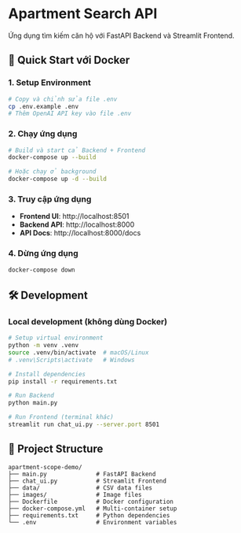 # Apartment Search API

Ứng dụng tìm kiếm căn hộ với FastAPI Backend và Streamlit Frontend.

## 🚀 Quick Start với Docker

### 1. Setup Environment
```bash
# Copy và chỉnh sửa file .env
cp .env.example .env
# Thêm OpenAI API key vào file .env
```

### 2. Chạy ứng dụng
```bash
# Build và start cả Backend + Frontend
docker-compose up --build

# Hoặc chạy ở background
docker-compose up -d --build
```

### 3. Truy cập ứng dụng
- **Frontend UI**: http://localhost:8501
- **Backend API**: http://localhost:8000  
- **API Docs**: http://localhost:8000/docs

### 4. Dừng ứng dụng
```bash
docker-compose down
```

## 🛠️ Development

### Local development (không dùng Docker)
```bash
# Setup virtual environment
python -m venv .venv
source .venv/bin/activate  # macOS/Linux
# .venv\Scripts\activate   # Windows

# Install dependencies
pip install -r requirements.txt

# Run Backend
python main.py

# Run Frontend (terminal khác)
streamlit run chat_ui.py --server.port 8501
```

## 📁 Project Structure
```
apartment-scope-demo/
├── main.py              # FastAPI Backend
├── chat_ui.py           # Streamlit Frontend  
├── data/                # CSV data files
├── images/              # Image files
├── Dockerfile           # Docker configuration
├── docker-compose.yml   # Multi-container setup
├── requirements.txt     # Python dependencies
└── .env                 # Environment variables
```